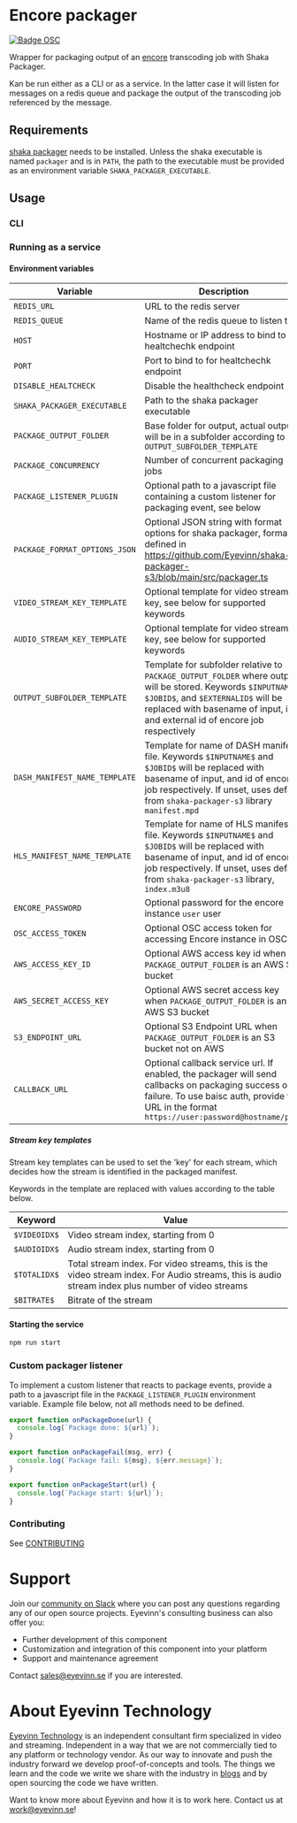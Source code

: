 # Encore packager

[![Badge OSC](https://img.shields.io/badge/Evaluate-24243B?style=for-the-badge&logo=data:image/svg+xml;base64,PHN2ZyB3aWR0aD0iMjQiIGhlaWdodD0iMjQiIHZpZXdCb3g9IjAgMCAyNCAyNCIgZmlsbD0ibm9uZSIgeG1sbnM9Imh0dHA6Ly93d3cudzMub3JnLzIwMDAvc3ZnIj4KPGNpcmNsZSBjeD0iMTIiIGN5PSIxMiIgcj0iMTIiIGZpbGw9InVybCgjcGFpbnQwX2xpbmVhcl8yODIxXzMxNjcyKSIvPgo8Y2lyY2xlIGN4PSIxMiIgY3k9IjEyIiByPSI3IiBzdHJva2U9ImJsYWNrIiBzdHJva2Utd2lkdGg9IjIiLz4KPGRlZnM%2BCjxsaW5lYXJHcmFkaWVudCBpZD0icGFpbnQwX2xpbmVhcl8yODIxXzMxNjcyIiB4MT0iMTIiIHkxPSIwIiB4Mj0iMTIiIHkyPSIyNCIgZ3JhZGllbnRVbml0cz0idXNlclNwYWNlT25Vc2UiPgo8c3RvcCBzdG9wLWNvbG9yPSIjQzE4M0ZGIi8%2BCjxzdG9wIG9mZnNldD0iMSIgc3RvcC1jb2xvcj0iIzREQzlGRiIvPgo8L2xpbmVhckdyYWRpZW50Pgo8L2RlZnM%2BCjwvc3ZnPgo%3D)](https://app.osaas.io/browse/eyevinn-encore-packager)

Wrapper for packaging output of an [encore](https://github.com/svt/encore) transcoding job with Shaka Packager.

Kan be run either as a CLI or as a service. In the latter case it will listen for messages on a redis queue and
package the output of the transcoding job referenced by the message.

## Requirements

[shaka packager](https://github.com/shaka-project/shaka-packager) needs to be installed. Unless the shaka executable is named `packager` and is in `PATH`, the path to the executable must be provided as an environment variable `SHAKA_PACKAGER_EXECUTABLE`.

## Usage

### CLI

### Running as a service

#### Environment variables

| Variable                      | Description                                                                                                                                                                                                                           | Default value            |
| ----------------------------- | ------------------------------------------------------------------------------------------------------------------------------------------------------------------------------------------------------------------------------------- | ------------------------ |
| `REDIS_URL`                   | URL to the redis server                                                                                                                                                                                                               | `redis://localhost:6379` |
| `REDIS_QUEUE`                 | Name of the redis queue to listen to                                                                                                                                                                                                  | `packaging-queue`        |
| `HOST`                        | Hostname or IP address to bind to for healtchechk endpoint                                                                                                                                                                            | `0.0.0.0`                |
| `PORT`                        | Port to bind to for healtchechk endpoint                                                                                                                                                                                              | `8000`                   |
| `DISABLE_HEALTCHECK`          | Disable the healthcheck endpoint                                                                                                                                                                                                      | `false`                  |
| `SHAKA_PACKAGER_EXECUTABLE`   | Path to the shaka packager executable                                                                                                                                                                                                 | `packager`               |
| `PACKAGE_OUTPUT_FOLDER`       | Base folder for output, actual output will be in a subfolder according to `OUTPUT_SUBFOLDER_TEMPLATE`                                                                                                                                 | `packaged`               |
| `PACKAGE_CONCURRENCY`         | Number of concurrent packaging jobs                                                                                                                                                                                                   | `1`                      |
| `PACKAGE_LISTENER_PLUGIN`     | Optional path to a javascript file containing a custom listener for packaging event, see below                                                                                                                                        |                          |
| `PACKAGE_FORMAT_OPTIONS_JSON` | Optional JSON string with format options for shaka packager, format as defined in https://github.com/Eyevinn/shaka-packager-s3/blob/main/src/packager.ts                                                                              |
| `VIDEO_STREAM_KEY_TEMPLATE`   | Optional template for video stream key, see below for supported keywords                                                                                                                                                              | `$VIDEOIDX$_$BITRATE$`   |
| `AUDIO_STREAM_KEY_TEMPLATE`   | Optional template for video stream key, see below for supported keywords                                                                                                                                                              | `$AUDIOIDX$`             |
| `OUTPUT_SUBFOLDER_TEMPLATE`   | Template for subfolder relative to `PACKAGE_OUTPUT_FOLDER` where output will be stored. Keywords `$INPUTNAME$`, `$JOBID$`, and `$EXTERNALID$` will be replaced with basename of input, id, and external id of encore job respectively | `$INPUTNAME$/$JOBID$`    |
| `DASH_MANIFEST_NAME_TEMPLATE` | Template for name of DASH manifest file. Keywords `$INPUTNAME$` and `$JOBID$` will be replaced with basename of input, and id of encore job respectively. If unset, uses default from `shaka-packager-s3` library `manifest.mpd`      |                          |
| `HLS_MANIFEST_NAME_TEMPLATE`  | Template for name of HLS manifest file. Keywords `$INPUTNAME$` and `$JOBID$` will be replaced with basename of input, and id of encore job respectively. If unset, uses default from `shaka-packager-s3` library, `index.m3u8`        |                          |
| `ENCORE_PASSWORD`             | Optional password for the encore instance `user` user                                                                                                                                                                                 |                          |
| `OSC_ACCESS_TOKEN`            | Optional OSC access token for accessing Encore instance in OSC                                                                                                                                                                        |                          |
| `AWS_ACCESS_KEY_ID`           | Optional AWS access key id when `PACKAGE_OUTPUT_FOLDER` is an AWS S3 bucket                                                                                                                                                           |                          |
| `AWS_SECRET_ACCESS_KEY`       | Optional AWS secret access key when `PACKAGE_OUTPUT_FOLDER` is an AWS S3 bucket                                                                                                                                                       |                          |
| `S3_ENDPOINT_URL`             | Optional S3 Endpoint URL when `PACKAGE_OUTPUT_FOLDER` is an S3 bucket not on AWS                                                                                                                                                      |                          |
| `CALLBACK_URL`                | Optional callback service url. If enabled, the packager will send callbacks on packaging success or failure. To use baisc auth, provide the URL in the format `https://user:password@hostname/path`                                   |                          |

##### Stream key templates

Stream key templates can be used to set the 'key' for each stream, which decides how the stream is identified in the packaged manifest.

Keywords in the template are replaced with values according to the table below.

| Keyword      | Value                                                                                                                                             |
| ------------ | ------------------------------------------------------------------------------------------------------------------------------------------------- |
| `$VIDEOIDX$` | Video stream index, starting from 0                                                                                                               |
| `$AUDIOIDX$` | Audio stream index, starting from 0                                                                                                               |
| `$TOTALIDX$` | Total stream index. For video streams, this is the video stream index. For Audio streams, this is audio stream index plus number of video streams |
| `$BITRATE$`  | Bitrate of the stream                                                                                                                             |

#### Starting the service

```bash
npm run start
```

### Custom packager listener

To implement a custom listener that reacts to package events, provide a path to a javascript file
in the `PACKAGE_LISTENER_PLUGIN` environment variable. Example file below, not all methods need to be defined.

```javascript
export function onPackageDone(url) {
  console.log(`Package done: ${url}`);
}

export function onPackageFail(msg, err) {
  console.log(`Package fail: ${msg}, ${err.message}`);
}

export function onPackageStart(url) {
  console.log(`Package start: ${url}`);
}
```

<!--

## Requirements
Add any external project dependencies such as node.js version etc here

## Installation / Usage

Add clear instructions on how to use the project here

## Development

Add clear instructions on how to start development of the project here

-->

### Contributing

See [CONTRIBUTING](CONTRIBUTING.md)

# Support

Join our [community on Slack](http://slack.streamingtech.se) where you can post any questions regarding any of our open source projects. Eyevinn's consulting business can also offer you:

- Further development of this component
- Customization and integration of this component into your platform
- Support and maintenance agreement

Contact [sales@eyevinn.se](mailto:sales@eyevinn.se) if you are interested.

# About Eyevinn Technology

[Eyevinn Technology](https://www.eyevinntechnology.se) is an independent consultant firm specialized in video and streaming. Independent in a way that we are not commercially tied to any platform or technology vendor. As our way to innovate and push the industry forward we develop proof-of-concepts and tools. The things we learn and the code we write we share with the industry in [blogs](https://dev.to/video) and by open sourcing the code we have written.

Want to know more about Eyevinn and how it is to work here. Contact us at work@eyevinn.se!
